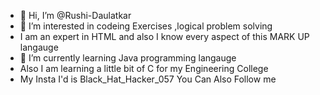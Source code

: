 - 👋 Hi, I’m @Rushi-Daulatkar
- 👀 I’m interested in codeing Exercises ,logical problem solving
- I am an expert in HTML and also I know every aspect of this MARK UP langauge
- 🌱 I’m currently learning Java programming langauge
- Also I am learning a little bit of C for my Engineering College
- My Insta I'd is Black_Hat_Hacker_057 You Can Also Follow me

<!---
Rushi-Daulatkar/Rushi-Daulatkar is a ✨ special ✨ repository because its `README.md` (this file) appears on your GitHub profile.
You can click the Preview link to take a look at your changes.
--->
